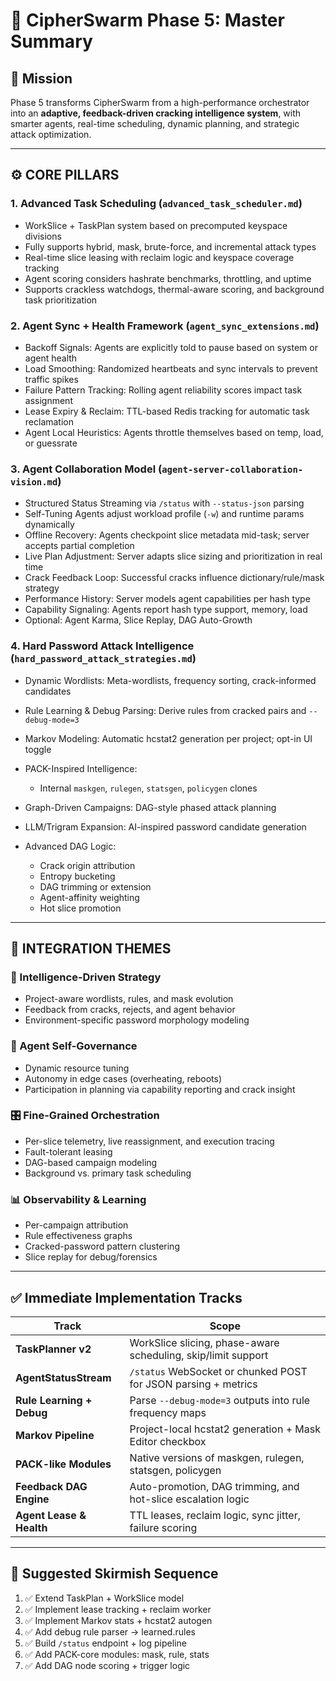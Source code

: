 # 🚀 CipherSwarm Phase 5: Master Summary

## 🧭 Mission

Phase 5 transforms CipherSwarm from a high-performance orchestrator into an **adaptive, feedback-driven cracking intelligence system**, with smarter agents, real-time scheduling, dynamic planning, and strategic attack optimization.

---

## ⚙️ CORE PILLARS

### 1. **Advanced Task Scheduling** (`advanced_task_scheduler.md`)

* WorkSlice + TaskPlan system based on precomputed keyspace divisions
* Fully supports hybrid, mask, brute-force, and incremental attack types
* Real-time slice leasing with reclaim logic and keyspace coverage tracking
* Agent scoring considers hashrate benchmarks, throttling, and uptime
* Supports crackless watchdogs, thermal-aware scoring, and background task prioritization

### 2. **Agent Sync + Health Framework** (`agent_sync_extensions.md`)

* Backoff Signals: Agents are explicitly told to pause based on system or agent health
* Load Smoothing: Randomized heartbeats and sync intervals to prevent traffic spikes
* Failure Pattern Tracking: Rolling agent reliability scores impact task assignment
* Lease Expiry & Reclaim: TTL-based Redis tracking for automatic task reclamation
* Agent Local Heuristics: Agents throttle themselves based on temp, load, or guessrate

### 3. **Agent Collaboration Model** (`agent-server-collaboration-vision.md`)

* Structured Status Streaming via `/status` with `--status-json` parsing
* Self-Tuning Agents adjust workload profile (`-w`) and runtime params dynamically
* Offline Recovery: Agents checkpoint slice metadata mid-task; server accepts partial completion
* Live Plan Adjustment: Server adapts slice sizing and prioritization in real time
* Crack Feedback Loop: Successful cracks influence dictionary/rule/mask strategy
* Performance History: Server models agent capabilities per hash type
* Capability Signaling: Agents report hash type support, memory, load
* Optional: Agent Karma, Slice Replay, DAG Auto-Growth

### 4. **Hard Password Attack Intelligence** (`hard_password_attack_strategies.md`)

* Dynamic Wordlists: Meta-wordlists, frequency sorting, crack-informed candidates
* Rule Learning & Debug Parsing: Derive rules from cracked pairs and `--debug-mode=3`
* Markov Modeling: Automatic hcstat2 generation per project; opt-in UI toggle
* PACK-Inspired Intelligence:

  * Internal `maskgen`, `rulegen`, `statsgen`, `policygen` clones
* Graph-Driven Campaigns: DAG-style phased attack planning
* LLM/Trigram Expansion: AI-inspired password candidate generation
* Advanced DAG Logic:

  * Crack origin attribution
  * Entropy bucketing
  * DAG trimming or extension
  * Agent-affinity weighting
  * Hot slice promotion

---

## 🧩 INTEGRATION THEMES

### 🧠 Intelligence-Driven Strategy

* Project-aware wordlists, rules, and mask evolution
* Feedback from cracks, rejects, and agent behavior
* Environment-specific password morphology modeling

### 🤖 Agent Self-Governance

* Dynamic resource tuning
* Autonomy in edge cases (overheating, reboots)
* Participation in planning via capability reporting and crack insight

### 🎛️ Fine-Grained Orchestration

* Per-slice telemetry, live reassignment, and execution tracing
* Fault-tolerant leasing
* DAG-based campaign modeling
* Background vs. primary task scheduling

### 📊 Observability & Learning

* Per-campaign attribution
* Rule effectiveness graphs
* Cracked-password pattern clustering
* Slice replay for debug/forensics

---

## ✅ Immediate Implementation Tracks

| Track                     | Scope                                                          |
| ------------------------- | -------------------------------------------------------------- |
| **TaskPlanner v2**        | WorkSlice slicing, phase-aware scheduling, skip/limit support  |
| **AgentStatusStream**     | `/status` WebSocket or chunked POST for JSON parsing + metrics |
| **Rule Learning + Debug** | Parse `--debug-mode=3` outputs into rule frequency maps        |
| **Markov Pipeline**       | Project-local hcstat2 generation + Mask Editor checkbox        |
| **PACK-like Modules**     | Native versions of maskgen, rulegen, statsgen, policygen       |
| **Feedback DAG Engine**   | Auto-promotion, DAG trimming, and hot-slice escalation logic   |
| **Agent Lease & Health**  | TTL leases, reclaim logic, sync jitter, failure scoring        |

---

## 🧱 Suggested Skirmish Sequence

1. ✅ Extend TaskPlan + WorkSlice model
2. ✅ Implement lease tracking + reclaim worker
3. ✅ Implement Markov stats + hcstat2 autogen
4. ✅ Add debug rule parser → learned.rules
5. ✅ Build `/status` endpoint + log pipeline
6. ✅ Add PACK-core modules: mask, rule, stats
7. ✅ Add DAG node scoring + trigger logic
